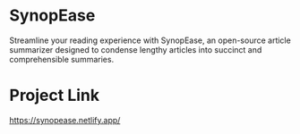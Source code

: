 # SynopEase
 Streamline your reading experience with SynopEase, an open-source article summarizer designed to condense lengthy articles into succinct and comprehensible summaries.
# Project Link
https://synopease.netlify.app/
